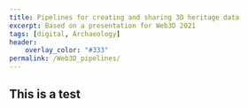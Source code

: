 ```yaml
---
title: Pipelines for creating and sharing 3D heritage data
excerpt: Based on a presentation for Web3D 2021
tags: [digital, Archaeology]
header:
    overlay_color: "#333"
permalink: /Web3D_pipelines/
---
```


## This is a test


<!-- Import the component -->
<script type="module" src="https://unpkg.com/@google/model-viewer/dist/model-viewer.min.js"></script>

<!-- Use it like any other HTML element -->
<model-viewer src="/images/braki_cloth_store/scene.gltf" alt="A 3D model of Braki Cloth Store" ar ar-modes="webxr scene-viewer quick-look" environment-image="neutral" auto-rotate camera-controls></model-viewer>
